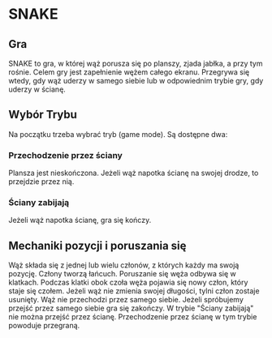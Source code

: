 # SNAKE

## Gra

SNAKE to gra, w której wąż porusza się po planszy, zjada jabłka, a przy tym rośnie. Celem gry jest zapełnienie wężem całego ekranu. Przegrywa się wtedy, gdy wąż uderzy w samego siebie lub w odpowiednim trybie gry, gdy uderzy w ścianę.

## Wybór Trybu

Na początku trzeba wybrać tryb (game mode). Są dostępne dwa:

### Przechodzenie przez ściany

Plansza jest nieskończona. Jeżeli wąż napotka ścianę na swojej drodze, to przejdzie przez nią.

### Ściany zabijają

Jeżeli wąż napotka ścianę, gra się kończy.

## Mechaniki pozycji i poruszania się

  Wąż składa się z jednej lub wielu członów, z których każdy ma swoją pozycję. Człony tworzą łańcuch. Poruszanie się węża odbywa się w klatkach. Podczas klatki obok czoła węża pojawia się nowy człon, który staje się czołem. Jeżeli wąż nie zmienia swojej długości, tylni człon zostaje usunięty. 
  Wąż nie przechodzi przez samego siebie. Jeżeli spróbujemy przejść przez samego siebie gra się zakończy. W trybie "Ściany zabijają" nie można przejść przez ścianę. Przechodzenie przez ścianę w tym trybie powoduje przegraną.
